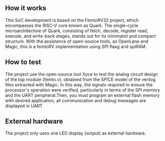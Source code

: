 <!---

This file is used to generate your project datasheet. Please fill in the information below and delete any unused
sections.

You can also include images in this folder and reference them in the markdown. Each image must be less than
512 kb in size, and the combined size of all images must be less than 1 MB.
-->

## How it works

This SoC development is based on the FemtoRV32 project, which encompasses the RISC-V core known as Quark. The single-cycle microarchitecture of Quark, consisting of fetch, decode, register read, execute, and write-back stages, stands out for its minimalist and compact structure. With the assistance of open-source tools, as OpenLane and Magic, this is a femtoRV implememtation using SPI flasg and spiRAM.

## How to test

The project use the open-source tool Xyce to test the analog circuit design of the top module (femto.v), obtained from the SPICE model of the verilog files extracted with Magic. In this way, the signals required to ensure the processor's operation were verified, particularly in terms of the SPI memory and the UART peripheral.Then, you must program an external flash memory with desired application, all communication and debug messages are displayed in UART

## External hardware

The project only uses one LED display (output) as external hardware.
